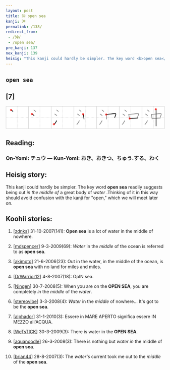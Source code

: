 ```yaml
---
layout: post
title: 沖 open sea
kanji: 沖
permalink: /138/
redirect_from:
 - /沖/
 - /open sea/
pre_kanji: 137
nex_kanji: 139
heisig: "This kanji could hardly be simpler. The key word <b>open sea</b> readily suggests being out <i>in the middle of</i> a great body of <i>water</i> .Thinking of it in this way should avoid confusion with the kanji for &quot;open,&quot; which we will meet later on."
---
```


## `open sea`

## [7]

<div class="stroke"><img src="../images/E6B296.png" /></div>

## Reading:

### On-Yomi: チュウ &mdash; Kun-Yomi: おき、おきつ、ちゅう.する、わく

## Heisig story:

This kanji could hardly be simpler. The key word <b>open sea</b> readily suggests being out <i>in the middle of</i> a great body of <i>water</i> .Thinking of it in this way should avoid confusion with the kanji for &quot;open,&quot; which we will meet later on.

## Koohii stories:

1) [<a href="http://kanji.koohii.com/profile/zdnks">zdnks</a>] 31-10-2007(141): <strong>Open sea</strong> is a lot of water in the middle of nowhere.

2) [<a href="http://kanji.koohii.com/profile/mdspencer">mdspencer</a>] 9-3-2009(69): <em>Water</em> in the <em>middle</em> of the ocean is referred to as<strong> open sea</strong>.

3) [<a href="http://kanji.koohii.com/profile/akimoto">akimoto</a>] 21-6-2006(23): Out in the water, in the middle of the ocean, is<strong> open sea</strong> with no land for miles and miles.

4) [<a href="http://kanji.koohii.com/profile/DrWarrior12">DrWarrior12</a>] 4-8-2007(18): OpIN sea.

5) [<a href="http://kanji.koohii.com/profile/Ningen">Ningen</a>] 30-7-2008(5): When you are on the<strong> OPEN SEA</strong>, you are completely <em>in</em> the <em>middle</em> of the <em>water</em>.

6) [<a href="http://kanji.koohii.com/profile/stereovibe">stereovibe</a>] 3-3-2008(4): <em>Water</em> in the <em>middle</em> of nowhere... It&#039;s got to be the<strong> open sea</strong>.

7) [<a href="http://kanji.koohii.com/profile/alphador">alphador</a>] 31-1-2010(3): Essere in MARE APERTO significa essere IN MEZZO all&#039;ACQUA.

8) [<a href="http://kanji.koohii.com/profile/WeTsTICK">WeTsTICK</a>] 30-3-2009(3): There is water in the<strong> OPEN SEA</strong>.

9) [<a href="http://kanji.koohii.com/profile/aquanoodle">aquanoodle</a>] 26-3-2008(3): There is nothing but <em>water</em> <em>in</em> the middle of<strong> open sea</strong>.

10) [<a href="http://kanji.koohii.com/profile/brian44">brian44</a>] 28-8-2007(3): The <em>water&#039;s</em> current took me out to the <em>middle</em> of the<strong> open sea</strong>.
